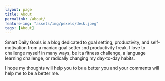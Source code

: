 ```yaml
---
layout: page
title: About
permalink: /about/
feature-img: "assets/img/pexels/desk.jpeg"
tags: [About]
---
```


Smart Daily Goals is a blog dedicated to goal setting, productivity, and self-motivation from a maniac goal setter and productivity freak. I love to challenge myself in many ways, be it a fitness challenge, a language learning challenge, or radically changing my day-to-day habits.

I hope my thoughts will help you to be a better you and your comments will help me to be a better me.
